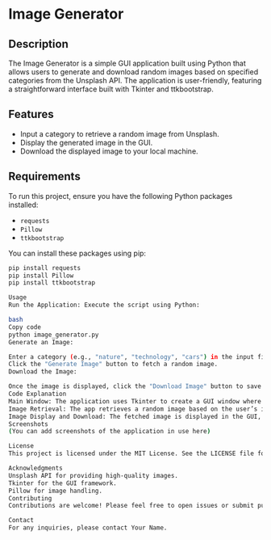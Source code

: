 # Image Generator

## Description
The Image Generator is a simple GUI application built using Python that allows users to generate and download random images based on specified categories from the Unsplash API. The application is user-friendly, featuring a straightforward interface built with Tkinter and ttkbootstrap.

## Features
- Input a category to retrieve a random image from Unsplash.
- Display the generated image in the GUI.
- Download the displayed image to your local machine.

## Requirements
To run this project, ensure you have the following Python packages installed:
- `requests`
- `Pillow`
- `ttkbootstrap`

You can install these packages using pip:

```bash
pip install requests
pip install Pillow
pip install ttkbootstrap

Usage
Run the Application: Execute the script using Python:

bash
Copy code
python image_generator.py
Generate an Image:

Enter a category (e.g., "nature", "technology", "cars") in the input field.
Click the "Generate Image" button to fetch a random image.
Download the Image:

Once the image is displayed, click the "Download Image" button to save it to your local directory as downloaded_image.jpg.
Code Explanation
Main Window: The application uses Tkinter to create a GUI window where users can interact with the app.
Image Retrieval: The app retrieves a random image based on the user’s input category from the Unsplash API.
Image Display and Download: The fetched image is displayed in the GUI, and users can download it with a click.
Screenshots
(You can add screenshots of the application in use here)

License
This project is licensed under the MIT License. See the LICENSE file for details.

Acknowledgments
Unsplash API for providing high-quality images.
Tkinter for the GUI framework.
Pillow for image handling.
Contributing
Contributions are welcome! Please feel free to open issues or submit pull requests.

Contact
For any inquiries, please contact Your Name.
